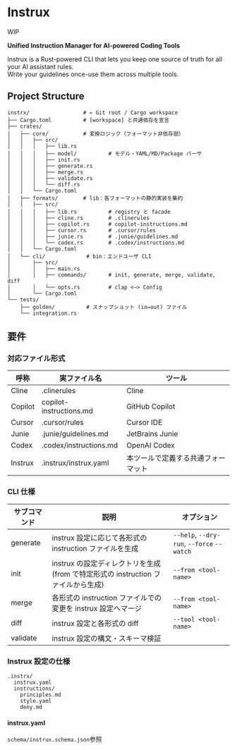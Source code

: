 # Instrux

WIP

**Unified Instruction Manager for AI-powered Coding Tools**

Instrux is a Rust-powered CLI that lets you keep one source of truth for all your AI assistant rules.  
Write your guidelines once-use them across multiple tools.

## Project Structure

```
instrx/                 # ← Git root / Cargo workspace
├── Cargo.toml          # [workspace] と共通依存を宣言
├── crates/
│   ├── core/           # 変換ロジック（フォーマット非依存部）
│   │   ├── src/
│   │   │   ├── lib.rs
│   │   │   ├── model/          # モデル・YAML/MD/Package パーサ
│   │   │   ├── init.rs
│   │   │   ├── generate.rs
│   │   │   ├── merge.rs
│   │   │   ├── validate.rs
│   │   │   └── diff.rs
│   │   └── Cargo.toml
│   ├── formats/        # lib：各フォーマットの静的実装を集約
│   │   ├── src/
│   │   │   ├── lib.rs          # registry と facade
│   │   │   ├── cline.rs        # .clinerules
│   │   │   ├── copilot.rs      # copilot-instructions.md
│   │   │   ├── cursor.rs       # .cursor/rules
│   │   │   ├── junie.rs        # .junie/guidelines.md
│   │   │   └── codex.rs        # .codex/instructions.md
│   │   └── Cargo.toml
│   └── cli/             # bin：エンドユーザ CLI
│       ├── src/
│       │   ├── main.rs
│       │   ├── commands/       # init, generate, merge, validate, diff
│       │   └── opts.rs         # clap <–> Config
│       └── Cargo.toml
└── tests/
    ├── golden/          # スナップショット (in↔out) ファイル
    └── integration.rs
```

## 要件

### 対応ファイル形式

| 呼称    | 実ファイル名            | ツール                             |
| ------- | ----------------------- | ---------------------------------- |
| Cline   | .clinerules             | Cline                              |
| Copilot | copilot-instructions.md | GitHub Copilot                     |
| Cursor  | .cursor/rules           | Cursor IDE                         |
| Junie   | .junie/guidelines.md    | JetBrains Junie                    |
| Codex   | .codex/instructions.md  | OpenAI Codex                       |
| Instrux | .instrux/instrux.yaml   | 本ツールで定義する共通フォーマット |

### CLI 仕様

| サブコマンド | 説明                                                                             | オプション                                 |
| ------------ | -------------------------------------------------------------------------------- | ------------------------------------------ |
| generate     | instrux 設定に応じて各形式の instruction ファイルを生成                          | `--help`, `--dry-run`, `--force` `--watch` |
| init         | instrux の設定ディレクトリを生成(from で特定形式の instruction ファイルから生成) | `--from <tool-name>`                       |
| merge        | 各形式の instruction ファイルでの変更を instrux 設定へマージ                     | `--from <tool-name>`                       |
| diff         | instrux 設定と各形式の diff                                                      | `--tool <tool-name>`                       |
| validate     | instrux 設定の構文・スキーマ検証                                                 |                                            |

### Instrux 設定の仕様

```
.instrx/
  instrux.yaml
  instructions/
    principles.md
    style.yaml
    deny.md
```

#### instrux.yaml

`schema/instrux.schema.json`参照
